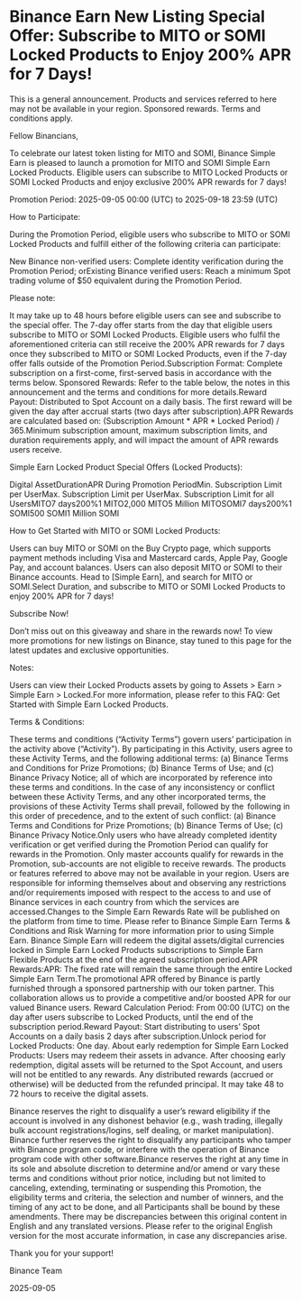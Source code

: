 # Binance Earn New Listing Special Offer: Subscribe to MITO or SOMI Locked Products to Enjoy 200% APR for 7 Days!

This is a general announcement. Products and services referred to here may not be available in your region. Sponsored rewards. Terms and conditions apply.

Fellow Binancians,

To celebrate our latest token listing for MITO and SOMI, Binance Simple Earn is pleased to launch a promotion for MITO and SOMI Simple Earn Locked Products. Eligible users can subscribe to MITO Locked Products or SOMI Locked Products and enjoy exclusive 200% APR rewards for 7 days! 

Promotion Period: 2025-09-05 00:00 (UTC) to 2025-09-18 23:59 (UTC)

How to Participate:

During the Promotion Period, eligible users who subscribe to MITO or SOMI Locked Products and fulfill either of the following criteria can participate:

New Binance non-verified users: Complete identity verification during the Promotion Period; orExisting Binance verified users: Reach a minimum Spot trading volume of $50 equivalent during the Promotion Period.

Please note:

It may take up to 48 hours before eligible users can see and subscribe to the special offer. The 7-day offer starts from the day that eligible users subscribe to MITO or SOMI Locked Products. Eligible users who fulfil the aforementioned criteria can still receive the 200% APR rewards for 7 days once they subscribed to MITO or SOMI Locked Products, even if the 7-day offer falls outside of the Promotion Period.Subscription Format: Complete subscription on a first-come, first-served basis in accordance with the terms below. Sponsored Rewards: Refer to the table below, the notes in this announcement and the terms and conditions for more details.Reward Payout: Distributed to Spot Account on a daily basis. The first reward will be given the day after accrual starts (two days after subscription).APR Rewards are calculated based on: (Subscription Amount * APR * Locked Period) / 365.Minimum subscription amount, maximum subscription limits, and duration requirements apply, and will impact the amount of APR rewards users receive.

Simple Earn Locked Product Special Offers (Locked Products):

Digital AssetDurationAPR During Promotion PeriodMin. Subscription Limit per UserMax. Subscription Limit per UserMax. Subscription Limit for all UsersMITO7 days200%1 MITO2,000 MITO5 Million MITOSOMI7 days200%1 SOMI500 SOMI1 Million SOMI

How to Get Started with MITO or SOMI Locked Products:

Users can buy MITO or SOMI on the Buy Crypto page, which supports payment methods including Visa and Mastercard cards, Apple Pay, Google Pay, and account balances. Users can also deposit MITO or SOMI to their Binance accounts. Head to [Simple Earn], and search for MITO or SOMI.Select Duration, and subscribe to MITO or SOMI Locked Products to enjoy 200% APR for 7 days!

Subscribe Now!

Don’t miss out on this giveaway and share in the rewards now! To view more promotions for new listings on Binance, stay tuned to this page for the latest updates and exclusive opportunities.

Notes:

Users can view their Locked Products assets by going to Assets > Earn > Simple Earn > Locked.For more information, please refer to this FAQ: Get Started with Simple Earn Locked Products.

Terms & Conditions:

These terms and conditions (“Activity Terms”) govern users’ participation in the activity above (“Activity”). By participating in this Activity, users agree to these Activity Terms, and the following additional terms: (a) Binance Terms and Conditions for Prize Promotions; (b) Binance Terms of Use; and (c) Binance Privacy Notice; all of which are incorporated by reference into these terms and conditions. In the case of any inconsistency or conflict between these Activity Terms, and any other incorporated terms, the provisions of these Activity Terms shall prevail, followed by the  following in this order of precedence, and to the extent of such conflict: (a) Binance Terms and Conditions for Prize Promotions; (b) Binance Terms of Use; (c) Binance Privacy Notice.Only users who have already completed identity verification or get verified during the Promotion Period can qualify for rewards in the Promotion. Only master accounts qualify for rewards in the Promotion, sub-accounts are not eligible to receive rewards. The products or features referred to above may not be available in your region. Users are responsible for informing themselves about and observing any restrictions and/or requirements imposed with respect to the access to and use of Binance services in each country from which the services are accessed.Changes to the Simple Earn Rewards Rate will be published on the platform from time to time. Please refer to Binance Simple Earn Terms & Conditions and Risk Warning for more information prior to using Simple Earn. Binance Simple Earn will redeem the digital assets/digital currencies locked in Simple Earn Locked Products subscriptions to Simple Earn Flexible Products at the end of the agreed subscription period.APR Rewards:APR: The fixed rate will remain the same through the entire Locked Simple Earn Term.The promotional APR offered by Binance is partly furnished through a sponsored partnership with our token partner. This collaboration allows us to provide a competitive and/or boosted APR for our valued Binance users. Reward Calculation Period: From 00:00 (UTC) on the day after users subscribe to Locked Products, until the end of the subscription period.Reward Payout: Start distributing to users’ Spot Accounts on a daily basis 2 days after subscription.Unlock period for Locked Products: One day. About early redemption for Simple Earn Locked Products: Users may redeem their assets in advance. After choosing early redemption, digital assets will be returned to the Spot Account, and users will not be entitled to any rewards. Any distributed rewards (accrued or otherwise) will be deducted from the refunded principal. It may take 48 to 72 hours to receive the digital assets.

Binance reserves the right to disqualify a user’s reward eligibility if the account is involved in any dishonest behavior (e.g., wash trading, illegally bulk account registrations/logins, self dealing, or market manipulation). Binance further reserves the right to disqualify any participants who tamper with Binance program code, or interfere with the operation of Binance program code with other software.Binance reserves the right at any time in its sole and absolute discretion to determine and/or amend or vary these terms and conditions without prior notice, including but not limited to canceling, extending, terminating or suspending this Promotion, the eligibility terms and criteria, the selection and number of winners, and the timing of any act to be done, and all Participants shall be bound by these amendments. There may be discrepancies between this original content in English and any translated versions. Please refer to the original English version for the most accurate information, in case any discrepancies arise.

Thank you for your support!

Binance Team

2025-09-05